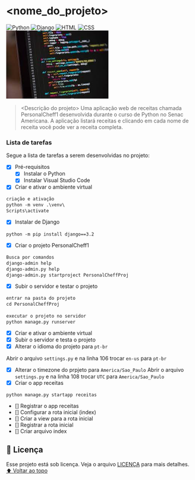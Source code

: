 # <nome_do_projeto>
<!---Esses são exemplos. Veja https://shields.io para outras pessoas ou para personalizar este conjunto de escudos. Você pode querer incluir dependências, status do projeto e informações de licença aqui--->
![Python](https://img.shields.io/badge/Python-14354C?style=for-the-badge&logo=python&logoColor=white)
![Django](https://img.shields.io/badge/Django-092E20?style=for-the-badge&logo=django&logoColor=white)
![HTML](https://img.shields.io/badge/HTML5-E34F26?style=for-the-badge&logo=html5&logoColor=white)
![CSS](https://img.shields.io/badge/CSS3-1572B6?style=for-the-badge&logo=css3&logoColor=white)
<img src="exemplo.jfif" alt="exemplo imagem">
> <Descrição do projeto>
Uma aplicação web de receitas chamada PersonalCheff1 desenvolvida durante o curso de Python no Senac Americana. A aplicação listará receitas e clicando em cada nome de receita você pode ver a receita completa.

### Lista de tarefas
Segue a lista de tarefas a serem desenvolvidas no projeto:
- [X] Pré-requisitos
    - [X] Instalar o Python
    - [X] Instalar Visual Studio Code
- [X] Criar e ativar o ambiente virtual
```
criação e ativação
python -m venv .\venv\
Scripts\activate
```

- [X] Instalar de Django
```
python -m pip install django==3.2
```
- [X] Criar o projeto PersonalCheff1
```
Busca por comandos
django-admin help
django-admin.py help
django-admin.py startproject PersonalCheffProj
```
- [X] Subir o servidor e testar o projeto
```
entrar na pasta do projeto
cd PersonalCheffProj

executar o projeto no servidor 
python manage.py runserver
```
- [X] Criar e ativar o ambiente virtual 
- [X] Subir o servidor e testa o projeto 
- [X] Alterar o idioma do projeto para `pt-br` 

Abrir o arquivo `settings.py` e na linha 106 trocar `en-us` para `pt-br` 

- [X] Alterar o timezone do prpjeto para `America/Sao_Paulo`
Abrir o arquivo `settings.py` e na linha 108 trocar `UTC` para `America/Sao_Paulo`
- [X] Criar o app receitas
```
python manage.py startapp receitas  
```
- [] Registrar  o app receitas
- [] Configurar a rota inicial (index)
- [] Criar a view  para a rota inicial
- [] Registrar a rota inicial
- [] Criar arquivo index


    

## 📝 Licença
Esse projeto está sob licença. Veja o arquivo [LICENÇA](LICENSE.md) para mais detalhes.
[⬆ Voltar ao topo](#nome-do-projeto)<br>